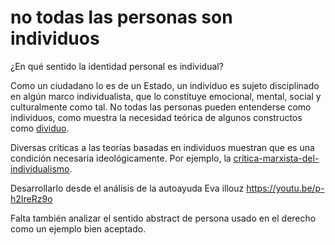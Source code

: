 # no todas las personas son individuos

¿En qué sentido la identidad personal es individual?

Como un ciudadano lo es de un Estado, un individuo es sujeto disciplinado en algún marco individualista, que lo constituye emocional, mental, social y culturalmente como tal. No todas las personas pueden entenderse como individuos, como muestra la necesidad teórica de algunos constructos como [dividuo](dividuo.md).

Diversas críticas a las teorías basadas en individuos muestran que es una condición necesaria ideológicamente. Por ejemplo, la [critica-marxista-del-individualismo](critica-marxista-del-individualismo.md).

Desarrollarlo desde el análisis de la autoayuda Eva illouz https://youtu.be/p-h2IreRz9o

Falta también analizar el sentido abstract de persona usado en el derecho como un ejemplo bien aceptado.
